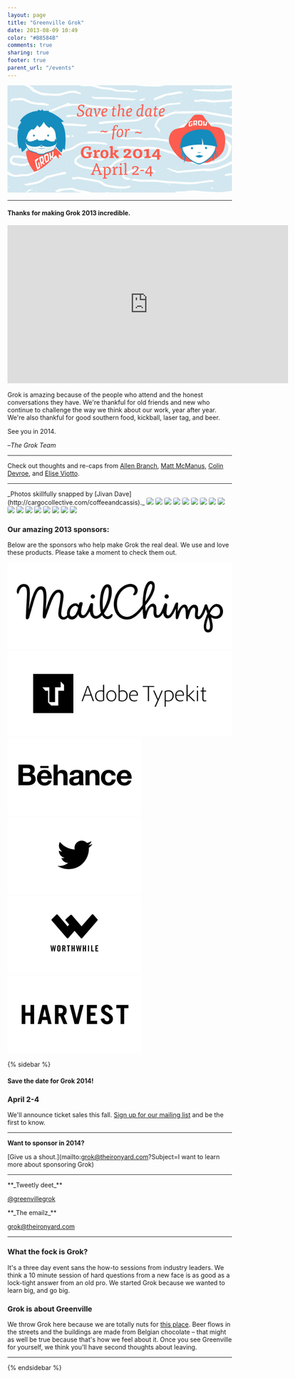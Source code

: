 ```yaml
---
layout: page
title: "Greenville Grok"
date: 2013-08-09 10:49
color: "#B8584B"
comments: true
sharing: true
footer: true
parent_url: "/events"
---
```


<img src="/images/events/grok/grok2014-save-the-date.jpg" style="border-radius: 3px;">

<hr>

#### Thanks for making Grok 2013 incredible.

<iframe src="http://player.vimeo.com/video/69313375" width="630" height="354" frameborder="0" webkitAllowFullScreen mozallowfullscreen allowFullScreen></iframe>

<p>Grok is amazing because of the people who attend and the honest conversations they have. We're thankful for old friends and new who continue to challenge the way we think about our work, year after year. We're also thankful for good southern food, kickball, laser tag, and beer.

See you in 2014.

–_The Grok Team_

* * *

Check out thoughts and re-caps from [Allen Branch](https://lessaccounting.com/blog/why-greenville-grok-was-a-great-tech-conference/), [Matt McManus](http://mattmcman.us/2013/06/greenville-grok-2013-its-about-the-people-dummy/), [Colin Devroe](http://colin.getbarley.com/blog/2662/greenville-grok-was-different-and-better), and [Elise Viotto](http://www.elyseviotto.com/en/2013/thoughts-about-grok-2013/).

* * *

<p>_Photos skillfully snapped by [Jivan Dave](http://cargocollective.com/coffeeandcassis)._

<img src="http://i.imgur.com/bxNnp9L.jpg" style="border-radius: 3px;">

<img src="http://i.imgur.com/UBsFtyT.jpg" style="border-radius: 3px;">

<img src="http://i.imgur.com/OZfZNIM.jpg" style="border-radius: 3px;">

<img src="http://i.imgur.com/HS1zd8g.jpg" style="border-radius: 3px;">

<img src="http://i.imgur.com/HEP1khJ.jpg" style="border-radius: 3px;">

<img src="http://i.imgur.com/PAewI0f.jpg" style="border-radius: 3px;">

<img src="http://i.imgur.com/E9WzFja.jpg" style="border-radius: 3px;">

<img src="http://i.imgur.com/IlNFk4C.jpg" style="border-radius: 3px;">

<img src="http://i.imgur.com/7wc6Nqx.jpg" style="border-radius: 3px;">

<img src="http://i.imgur.com/pwVHPqW.jpg" style="border-radius: 3px;">

<img src="http://i.imgur.com/h5lsz2i.jpg" style="border-radius: 3px;">

<img src="http://i.imgur.com/xfuh5OZ.jpg" style="border-radius: 3px;">

<img src="http://i.imgur.com/2W0ohNT.jpg" style="border-radius: 3px;">

<img src="http://i.imgur.com/GkVkfSp.jpg" style="border-radius: 3px;">

<img src="http://i.imgur.com/Gh5BHie.jpg" style="border-radius: 3px;">

<img src="http://i.imgur.com/DFZgcLP.jpg" style="border-radius: 3px;">

<img src="http://i.imgur.com/7cbjJ89.jpg" style="border-radius: 3px;">

### Our amazing 2013 sponsors:

Below are the sponsors who help make Grok the real deal. We use and love these products. Please take a moment to check them out.

[![](/images/events/grok/sponsors/mailchimp.png)](http://www.mailchimp.com)
[![](/images/events/grok/sponsors/typekit.png)](http://www.typekit.com)
[![](/images/events/grok/sponsors/behance.png)](http://www.behance.com)   [![](/images/events/grok/sponsors/twitter.png)](http://www.twitter.com)
[![](/images/events/grok/sponsors/worthwhile.png)](http://www.worthwhile.com)   [![](/images/events/grok/sponsors/harvest.png)](http://www.getharvest.com)

  {% sidebar %}

#### Save the date for Grok 2014!

### April 2-4
We'll announce ticket sales this fall. [Sign up for our mailing list](http://eepurl.com/zUWBj) and be the first to know. 

* * *

**Want to sponsor in 2014?**

[Give us a shout.](mailto:grok@theironyard.com?Subject=I want to learn more about sponsoring Grok)

* * *

<p>**_Tweetly deet_**

[@greenvillegrok](http://twitter.com/greenvillegrok)
<p>**_The emailz_**

[grok@theironyard.com](mailto:grok@theironyard.com)

* * *

### What the fock is Grok?

It's a three day event sans the how-to sessions from industry leaders. We think a 10 minute session of hard questions from a new face is as good as a lock-tight answer from an old pro. We started Grok because we wanted to learn big, and go big.

###  Grok is about Greenville

We throw Grok here because we are totally nuts for [this place](http://www.theironyard.com/greenville). Beer flows in the streets and the buildings are made from Belgian chocolate – that might as well be true because that's how we feel about it. Once you see Greenville for yourself, we think you'll have second thoughts about leaving.

* * *

  {% endsidebar %}
